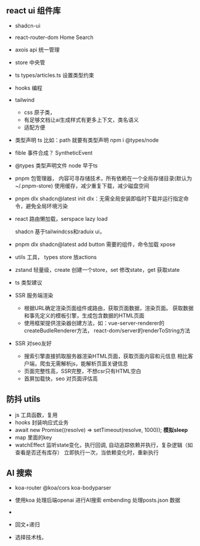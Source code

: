 ## react ui 组件库
- shadcn-ui 
- react-router-dom
  Home Search 
- axois api 统一管理
- store 中央管
- ts types/articles.ts 设置类型约束
- hooks 编程 

- tailwind 
  - css 原子类，
  - 有足够文档让ai生成样式有更多上下文，类名语义
  - 适配方便
- 类型声明 ts 比如：path 就要有类型声明
  npm i @types/node 

- fible 事件合成？
  SyntheticEvent 
- @types 类型声明文件
  node 早于ts 

- pnpm 包管理器，
  内容可寻存储技术，所有依赖在一个全局存储目录(默认为~/.pnpm-store)
  使用缓存，减少重复下载，减少磁盘空间

- pnpm dlx shadcn@latest init
  dlx：无需全局安装即临时下载并运行指定命令，避免全局环境污染
- react 路由懒加载，serspace lazy load

  shadcn 基于tailwindcss和raduix ui，
- pnpm dlx shadcn@latest add button  需要的组件，命令加载
  xpose  

- utils 工具，
  types 
  store 放actions 
- zstand 轻量级，create 创建一个store，set 修改state，get 获取state

- ts 类型建议
  
- SSR 服务端渲染
  - 根据URL确定渲染页面组件或路由，获取页面数据，渲染页面。
    获取数据和事先定义的模板引擎，生成包含数据的HTML页面
  - 使用框架提供渲染器创建方法，如：vue-server-renderer的createBudleRenderer方法，
    react-dom/server的renderToString方法

- SSR 对seo友好
  - 搜索引擎直接抓取服务器渲染HTML页面，获取页面内容和元信息
    相比客户端，爬虫无需解析js，能解析页面关键信息
  - 页面完整性高，SSR完整，不想csr只有HTML空白
  - 首屏加载快，seo 对页面评估高

## 防抖 utils 
- js 工具函数，复用
- hooks 封装响应式业务 
- await new Promise((resolve) => setTimeout(resolve, 1000)); 
  **模拟sleep**
- map 里面的key 
- watchEffect 监听state变化，执行回调,
  自动追踪依赖并执行，复杂逻辑（如查看是否还有库存）
  立即执行一次，当依赖变化时，重新执行

## AI 搜索
- koa-router  @koa/cors koa-bodyparser
- 使用koa 处理后端openai 进行AI搜索 embending 处理posts.json 数据
- 

- 回文+递归
- 选择技术栈，